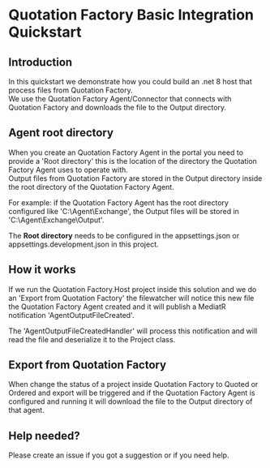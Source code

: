# Quotation Factory Basic Integration Quickstart

## Introduction

In this quickstart we demonstrate how you could build an .net 8 host that process files from Quotation Factory.  
We use the Quotation Factory Agent/Connector that connects with Quotation Factory and downloads the file to the Output directory.

## Agent root directory

When you create an Quotation Factory Agent in the portal you need to provide a 'Root directory' this is the location of the directory the Quotation Factory Agent uses to operate with.  
Output files from Quotation Factory are stored in the Output directory inside the root directory of the Quotation Factory Agent.  

For example:
if the Quotation Factory Agent has the root directory configured like 'C:\Agent\Exchange', the Output files will be stored in 'C:\Agent\Exchange\Output'.

The **Root directory** needs to be configured in the appsettings.json or appsettings.development.json in this project.

## How it works

If we run the Quotation Factory.Host project inside this solution and we do an 'Export from Quotation Factory' the filewatcher will notice this new file the Quotation Factory Agent created and it will publish a MediatR notification 'AgentOutputFileCreated'.

The 'AgentOutputFileCreatedHandler' will process this notification and will read the file and deserialize it to the Project class.

## Export from Quotation Factory

When change the status of a project inside Quotation Factory to Quoted or Ordered and export will be triggered and if the Quotation Factory Agent is configured and running it will download the file to the Output directory of that agent.

## Help needed?

Please create an issue if you got a suggestion or if you need help.

